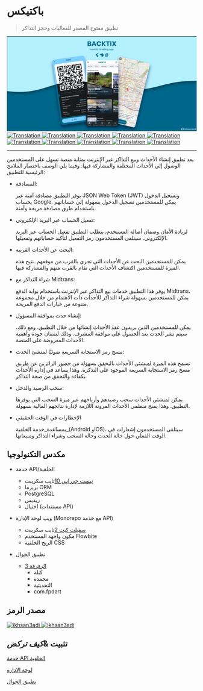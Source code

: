# باكتيكس

> تطبيق مفتوح المصدر للفعاليات وحجز التذاكر

<img src="assets/social_preview.png">

<a href="./README.md">
  <img alt="Translation" src="https://img.shields.io/badge/Bahasa_Indonesia-blue?style=for-the-badge&logo=googletranslate&logoColor=blue&labelColor=white">
</a>
<a href="./README.en.md">
  <img alt="Translation" src="https://img.shields.io/badge/English-blue?style=for-the-badge&logo=googletranslate&logoColor=blue&labelColor=white">
</a>
<a href="./README.zh-CN.md">
  <img alt="Translation" src="https://img.shields.io/badge/简体中文-blue?style=for-the-badge&logo=googletranslate&logoColor=blue&labelColor=white">
</a>
<a href="./README.ja.md">
  <img alt="Translation" src="https://img.shields.io/badge/日本語-blue?style=for-the-badge&logo=googletranslate&logoColor=blue&labelColor=white">
</a>
<a href="./README.ar.md">
  <img alt="Translation" src="https://img.shields.io/badge/Arabic_عربي-blue?style=for-the-badge&logo=googletranslate&logoColor=blue&labelColor=white">
</a>
<a href="./README.pt.md">
  <img alt="Translation" src="https://img.shields.io/badge/Português-blue?style=for-the-badge&logo=googletranslate&logoColor=blue&labelColor=white">
</a>
<a href="./README.es.md">
  <img alt="Translation" src="https://img.shields.io/badge/Español-blue?style=for-the-badge&logo=googletranslate&logoColor=blue&labelColor=white">
</a>
<a href="./README.fr.md">
  <img alt="Translation" src="https://img.shields.io/badge/Français-blue?style=for-the-badge&logo=googletranslate&logoColor=blue&labelColor=white">
</a>
<a href="./README.vi.md">
  <img alt="Translation" src="https://img.shields.io/badge/Tiếng_Việt-blue?style=for-the-badge&logo=googletranslate&logoColor=blue&labelColor=white">
</a>
<a href="./README.hi.md">
  <img alt="Translation" src="https://img.shields.io/badge/Hindi_हिंदी-blue?style=for-the-badge&logo=googletranslate&logoColor=blue&labelColor=white">
</a>

* * *

يعد تطبيق إنشاء الأحداث وبيع التذاكر عبر الإنترنت بمثابة منصة تسهل على المستخدمين الوصول إلى الأحداث المختلفة والمشاركة فيها. وفيما يلي الوصف
باختصار الملامح الرئيسية للتطبيق:

-   المصادقة:

    يوفر التطبيق مصادقة آمنة عبر JSON Web Token (JWT) وتسجيل الدخول بحساب Google. يمكن للمستخدمين تسجيل الدخول بسهولة إلى حساباتهم باستخدام طرق مصادقة مريحة وآمنة.

-   تفعيل الحساب عبر البريد الإلكتروني:

    لزيادة الأمان وضمان أصالة المستخدم، يتطلب التطبيق تفعيل الحساب عبر البريد الإلكتروني. سيتلقى المستخدمون رمز التفعيل لتأكيد حساباتهم وتفعيلها.

-   البحث عن الأحداث القريبة:

    يمكن للمستخدمين البحث عن الأحداث التي تجري بالقرب من موقعهم. تتيح هذه الميزة للمستخدمين اكتشاف الأحداث التي تقام بالقرب منهم والمشاركة فيها.

-   شراء التذاكر مع Midtrans:

    يوفر هذا التطبيق خدمات بيع التذاكر عبر الإنترنت باستخدام بوابة الدفع Midtrans. يمكن للمستخدمين بسهولة شراء التذاكر للأحداث ذات الاهتمام من خلال مجموعة متنوعة من خيارات الدفع المريحة.

-   إنشاء حدث بموافقة المسؤول:

    يمكن للمستخدمين الذين يريدون عقد الأحداث إنشائها من خلال التطبيق. ومع ذلك، سيتم نشر الحدث بعد الحصول على موافقة المشرف. وذلك لضمان جودة وأهمية الأحداث المعروضة على المنصة.

-   مسح رمز الاستجابة السريعة ضوئيًا لمنشئ الحدث:

    تسمح هذه الميزة لمنشئي الأحداث بالتحقق بسهولة من حضور الزائرين عن طريق مسح رمز الاستجابة السريعة الموجود على التذكرة. وهذا يساعد في إدارة الأحداث بكفاءة والتحقق من صحة التذاكر.

-   سحب الرصيد والدخل:

    يمكن لمنشئي الأحداث سحب رصيدهم وأرباحهم عبر ميزة السحب التي يوفرها التطبيق. وهذا يمنح منظمي الأحداث المرونة اللازمة لإدارة نتائجهم المالية بسهولة.

-   الإخطارات في الوقت الحقيقي

    بمساعدة_خدمة الخلفية_(Android وIOS)، سيتلقى المستخدمون إشعارات في الوقت الفعلي حول حالة الحدث وحالة السحب وشراء التذاكر ومبيعاتها.

## مكدس التكنولوجيا

-   خدمة API/الخلفية

    -   [نيست جي إس 10](https://nestjs.com/)تايب سكريبت
    -   بريزما ORM
    -   PostgreSQL
    -   ريديس
    -   اختيال (مستندات API)

-   ويب لوحة الإدارة (Monorepo مع خدمة API)

    -   [سفيلت كيت 2](https://kit.svelte.dev/)تايب سكريبت
    -   مكون واجهة المستخدم Flowbite
    -   الريح الخلفية CSS

-   تطبيق الجوال

    -   [الرفرفة 3](https://flutter.dev/)
        -   كتلة
        -   مجمدة
        -   التحديثية
        -   com.fpdart

## مصدر الرمز

<a href="https://github.com/ikhsan3adi/backtix-app">
  <img height='25em' src="https://img.shields.io/badge/BackTix_App-027DFD?style=for-the-badge&logo=github&logoColor=white" title="ikhsan3adi" />
</a>

<a href="https://github.com/ikhsan3adi/backtix-service">
  <img height='25em' src="https://img.shields.io/badge/BackTix_Api_Service & Admin panel-ea2845?style=for-the-badge&logo=github&logoColor=white" title="ikhsan3adi" />
</a>

## تثبيت &_كيف تركض_

[خدمة API الخلفية](docs/api-service.md)

[لوحة الادارة](docs/admin-panel.md)

[تطبيق الجوال](docs/mobile-app.md)
